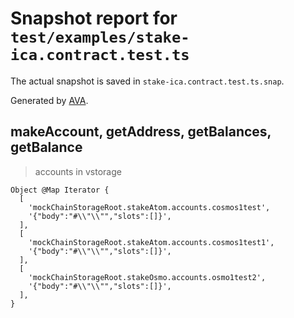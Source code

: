 # Snapshot report for `test/examples/stake-ica.contract.test.ts`

The actual snapshot is saved in `stake-ica.contract.test.ts.snap`.

Generated by [AVA](https://avajs.dev).

## makeAccount, getAddress, getBalances, getBalance

> accounts in vstorage

    Object @Map Iterator {
      [
        'mockChainStorageRoot.stakeAtom.accounts.cosmos1test',
        '{"body":"#\\"\\"","slots":[]}',
      ],
      [
        'mockChainStorageRoot.stakeAtom.accounts.cosmos1test1',
        '{"body":"#\\"\\"","slots":[]}',
      ],
      [
        'mockChainStorageRoot.stakeOsmo.accounts.osmo1test2',
        '{"body":"#\\"\\"","slots":[]}',
      ],
    }
